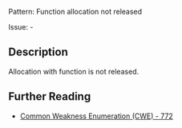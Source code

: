 Pattern: Function allocation not released

Issue: -

## Description

Allocation with function is not released.

## Further Reading

* [Common Weakness Enumeration (CWE) - 772](https://cwe.mitre.org/data/definitions/772.html)